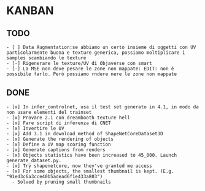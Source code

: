 # KANBAN

## TODO

    - [ ] Data Augmentation:se abbiamo un certo insieme di oggetti con UV particolarmente buona e texture generica, possiamo moltiplicare i samples scambiando le texture
    - [-] Rigenerare le texture/UV di Objaverse con smart
    - [-] La MSE non deve pesare le zone non mappate: EDIT: non è possibile farlo. Però possiamo rndere nere le zone non mappate

## DONE

    - [x] In infer_controlnet, usa il test set generato in 4.1, in modo da non usare elementi del trainset
    - [x] Provare 2.1 con dreambooth texture hell
    - [x] Fare script di inferenza di CNET
    - [x] Invertire le UV
    - [x] Add 3.1 in download method of ShapeNetCoreDataset3D
    - [x] Generate the rendering of objects
    - [x] Define a UV map scoring function
    - [x] Generate captions from renders
    - [x] Objects statistics have been increased to 45_000. Launch generate_dataset.py.
    - [x] Try shapenetcore, now they've granted me access
    - [x] For some objects, the smallest thumbnail is kept. (E.g. "91ed3c6a3cce40b5adead6f1e433a803")
      - Solved by pruning small thumbnails
